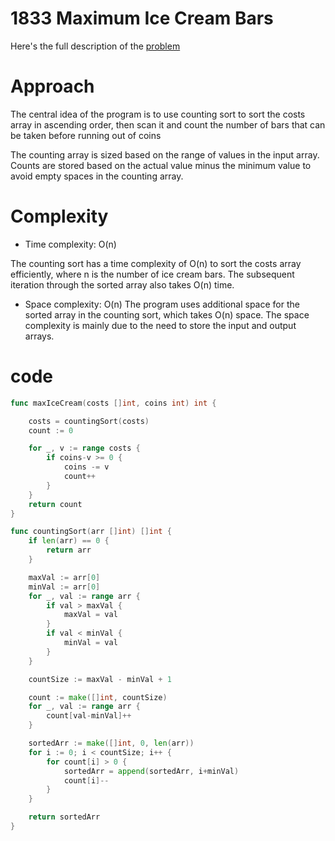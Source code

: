 # 1833 Maximum Ice Cream Bars 


Here's the full description of the [problem](https://leetcode.com/problems/maximum-ice-cream-bars/description/)


# Approach

The central idea of ​​the program is to use counting sort to sort the costs array in ascending order, then scan it and count the number of bars that can be taken before running out of coins

The counting array is sized based on the range of values in the input array. Counts are stored based on the actual value minus the minimum value to avoid empty spaces in the counting array.


# Complexity

- Time complexity: O(n)

The counting sort has a time complexity of O(n) to sort the costs array efficiently, where n is the number of ice cream bars.
The subsequent iteration through the sorted array also takes O(n) time.
- Space complexity: O(n)
The program uses additional space for the sorted array in the counting sort, which takes O(n) space.
The space complexity is mainly due to the need to store the input and output arrays.

# code

```go
func maxIceCream(costs []int, coins int) int {

	costs = countingSort(costs)
	count := 0

	for _, v := range costs {
		if coins-v >= 0 {
			coins -= v
			count++
		}
	}
	return count
}

func countingSort(arr []int) []int {
	if len(arr) == 0 {
		return arr
	}

	maxVal := arr[0]
	minVal := arr[0]
	for _, val := range arr {
		if val > maxVal {
			maxVal = val
		}
		if val < minVal {
			minVal = val
		}
	}

	countSize := maxVal - minVal + 1

	count := make([]int, countSize)
	for _, val := range arr {
		count[val-minVal]++
	}

	sortedArr := make([]int, 0, len(arr))
	for i := 0; i < countSize; i++ {
		for count[i] > 0 {
			sortedArr = append(sortedArr, i+minVal)
			count[i]--
		}
	}

	return sortedArr
}
```